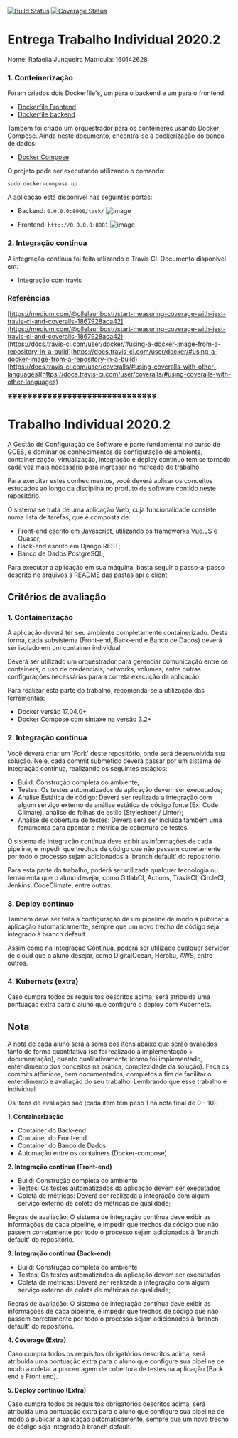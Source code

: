 [![Build Status](https://www.travis-ci.com/RafaellaJunqueira/Trabalho-Individual-2020-2.svg?branch=master)](https://www.travis-ci.com/RafaellaJunqueira/Trabalho-Individual-2020-2)   [![Coverage Status](https://coveralls.io/repos/github/RafaellaJunqueira/Trabalho-Individual-2020-2/badge.svg)](https://coveralls.io/github/RafaellaJunqueira/Trabalho-Individual-2020-2)

# Entrega Trabalho Individual 2020.2
Nome: Rafaella Junqueira
Matrícula: 160142628

### 1. Conteinerização
Foram criados dois Dockerfile's, um para o backend e um para o frontend:
* [Dockerfile Frontend](https://github.com/RafaellaJunqueira/Trabalho-Individual-2020-2/blob/master/client/Dockerfile)
* [Dockerfile backend](https://github.com/RafaellaJunqueira/Trabalho-Individual-2020-2/blob/master/api/Dockerfile)

Também foi criado um orquestrador para os contêineres usando Docker Compose. Ainda neste documento, encontra-se a dockerização do banco de dados:
* [Docker Compose](https://github.com/RafaellaJunqueira/Trabalho-Individual-2020-2/blob/master/docker-compose.yml)

O projeto pode ser executando utilizando o comando:
```
sudo docker-compose up
```

A aplicação está disponível nas seguintes portas:
* Backend: `0.0.0.0:8000/task/`
![image](https://user-images.githubusercontent.com/43728276/117077789-1eee9900-ad0f-11eb-85a9-dff9ae259b26.png)

* Frontend: `http://0.0.0.0:8081`
![image](https://user-images.githubusercontent.com/43728276/117080837-041f2300-ad15-11eb-8d05-691b08e07aa7.png)


### 2. Integração contínua
A integração contínua foi feita utlizando o Travis CI. Documento disponível em:
* Integração com [travis](https://github.com/RafaellaJunqueira/Trabalho-Individual-2020-2/blob/master/.travis.yml)

### Referências
[https://medium.com/@ollelauribostr/start-measuring-coverage-with-jest-travis-ci-and-coveralls-1867928aca42](https://medium.com/@ollelauribostr/start-measuring-coverage-with-jest-travis-ci-and-coveralls-1867928aca42)<br>
[https://docs.travis-ci.com/user/docker/#using-a-docker-image-from-a-repository-in-a-build](https://docs.travis-ci.com/user/docker/#using-a-docker-image-from-a-repository-in-a-build)<br>
[https://docs.travis-ci.com/user/coveralls/#using-coveralls-with-other-languages](https://docs.travis-ci.com/user/coveralls/#using-coveralls-with-other-languages)


🍀🍀🍀🍀🍀🍀🍀🍀🍀🍀🍀🍀🍀🍀🍀🍀🍀🍀🍀🍀🍀🍀🍀🍀🍀🍀🍀🍀🍀🍀


# Trabalho Individual 2020.2


A Gestão de Configuração de Software é parte fundamental no curso de GCES, e dominar os conhecimentos de configuração de ambiente, containerização, virtualização, integração e deploy contínuo tem se tornado cada vez mais necessário para ingressar no mercado de trabalho.

Para exercitar estes conhecimentos, você deverá aplicar os conceitos estudados ao longo da disciplina no produto de software contido neste repositório.

O sistema se trata de uma aplicação Web, cuja funcionalidade consiste numa lista de tarefas, que é composta de:
- Front-end escrito em Javascript, utilizando os frameworks Vue.JS e Quasar;
- Back-end escrito em Django REST;
- Banco de Dados PostgreSQL;

Para executar a aplicação em sua máquina, basta seguir o passo-a-passo descrito no arquivos s README das pastas [api](./api/README.md) e [client](./client/README.md).

## Critérios de avaliação

### 1. Containerização

A aplicação deverá ter seu ambiente completamente containerizado. Desta forma, cada subsistema (Front-end, Back-end e Banco de Dados) deverá ser isolado em um container individual.

Deverá ser utilizado um orquestrador para gerenciar comunicação entre os containers, o uso de credenciais, networks, volumes, entre outras configurações necessárias para a correta execução da aplicação.

Para realizar esta parte do trabalho, recomenda-se a utilização das ferramentas:

- Docker versão 17.04.0+
- Docker Compose com sintaxe na versão 3.2+

### 2. Integração contínua

Você deverá criar um 'Fork' deste repositório, onde será desenvolvida sua solução. Nele, cada commit submetido deverá passar por um sistema de integração contínua, realizando os seguintes estágios:

- Build: Construção completa do ambiente;
- Testes: Os testes automatizados da aplicação devem ser executados;
- Análise Estática de código: Deverá ser realizada a integração com algum serviço externo de análise estática de código fonte (Ex: Code Climate), análise de folhas de estilo (Stylesheet / Linter);
- Análise de cobertura de testes: Devera será ser incluida também uma ferramenta para apontar a métrica de cobertura de testes.

O sistema de integração contínua deve exibir as informações de cada pipeline, e impedir que trechos de código que não passem corretamente por todo o processo sejam adicionados à 'branch default' do repositório.

Para esta parte do trabalho, poderá ser utilizada qualquer tecnologia ou ferramenta que o aluno desejar, como GitlabCI, Actions, TravisCI, CircleCI, Jenkins, CodeClimate, entre outras.

### 3. Deploy contínuo

Também deve ser feita a configuração de um pipeline de modo a publicar a aplicação automaticamente, sempre que um novo trecho de código seja integrado à branch default.

Assim como na Integração Contínua, poderá ser utilizado qualquer servidor de cloud que o aluno desejar, como DigitalOcean, Heroku, AWS, entre outros.

### 4. Kubernets (extra)

Caso cumpra todos os requisitos descritos acima, será atribuída uma pontuação extra para o aluno que configure o deploy com Kubernets.

## Nota

A nota de cada aluno será a soma dos itens abaixo que serão avaliados tanto de forma quantitativa (se foi realizado a implementação + documentação), quanto qualitativamente (como foi implementado, entendimento dos conceitos na prática, complexidade da solução). Faça os commits atômicos, bem documentados, completos a fim de facilitar o entendimento e avaliação do seu trabalho. Lembrando que esse trabalho é individual. 

Os Itens de avaliação são (cada item tem peso 1 na nota final de 0 - 10):

**1. Containerização**

- Container do Back-end
- Container do Front-end
- Container do Banco de Dados
- Automação entre os containers (Docker-compose)

**2. Integração contínua (Front-end)**

- Build: Construção completa do ambiente
- Testes: Os testes automatizados da aplicação devem ser executados
- Coleta de métricas: Deverá ser realizada a integração com algum serviço externo de coleta de métricas de qualidade;

Regras de avaliação: O sistema de integração contínua deve exibir as informações de cada pipeline, e impedir que trechos de código que não passem corretamente por todo o processo sejam adicionados à 'branch default' do repositório.

**3. Integração contínua (Back-end)**

- Build: Construção completa do ambiente
- Testes: Os testes automatizados da aplicação devem ser executados
- Coleta de métricas: Deverá ser realizada a integração com algum serviço externo de coleta de métricas de qualidade;

Regras de avaliação: O sistema de integração contínua deve exibir as informações de cada pipeline, e impedir que trechos de código que não passem corretamente por todo o processo sejam adicionados à 'branch default' do repositório.

**4. Coverage (Extra)**

Caso cumpra todos os requisitos obrigatórios descritos acima, será atribuída uma pontuação extra para o aluno que configure sua pipeline de modo a coletar a porcentagem de cobertura de testes na aplicação (Back end e Front end).

**5. Deploy contínuo (Extra)**

Caso cumpra todos os requisitos obrigatórios descritos acima, será atribuída uma pontuação extra para o aluno que configure sua pipeline de modo a publicar a aplicação automaticamente, sempre que um novo trecho de código seja integrado à branch default.


